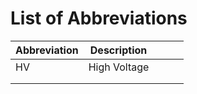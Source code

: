 # List of Abbreviations
| Abbreviation | Description  |   |   |   |
|--------------|--------------|---|---|---|
| HV           | High Voltage |   |   |   |
|              |              |   |   |   |
|              |              |   |   |   |
